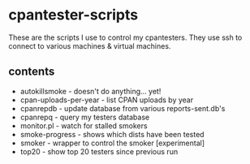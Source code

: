 cpantester-scripts
===================
These are the scripts I use to control my cpantesters. They use ssh to
connect to various machines & virtual machines.

contents
--------

* autokillsmoke - doesn't do anything... yet!
* cpan-uploads-per-year - list CPAN uploads by year
* cpanrepdb - update database from various reports-sent.db's
* cpanrepq - query my testers database
* monitor.pl - watch for stalled smokers
* smoke-progress - shows which dists have been tested
* smoker - wrapper to control the smoker [experimental]
* top20 - show top 20 testers since previous run
